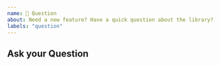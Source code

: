 ```yaml
---
name: 💬 Question
about: Need a new feature? Have a quick question about the library?
labels: "question"
---
```


## Ask your Question

<!-- Ask your question. Please notice that the more detailed the question is, the higher the chances we'll answer soon. Also, for troubleshooting support the best place to ask for help is StackOverflow. -->
